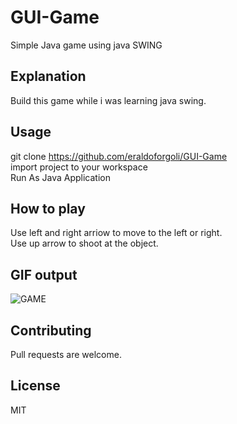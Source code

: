 # GUI-Game
Simple Java game using java SWING

## Explanation
Build this game while i was learning java swing.  

## Usage

git clone https://github.com/eraldoforgoli/GUI-Game  
import project to your workspace    
Run As Java Application  

## How to play
Use left and right arriow to move to the left or right.  
Use up arrow to shoot at the object.

## GIF output
![GAME](https://s2.gifyu.com/images/game5ea1de4dc50b93dd.gif) 

## Contributing
Pull requests are welcome. 

## License
MIT
